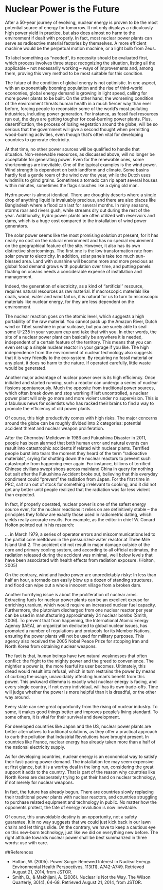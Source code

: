 # Nuclear Power is the Future

After a 50-year journey of evolving, nuclear energy is proven to be the most potential source of energy for tomorrow. It not only displays a ridiculously high power yield in practice, but also does almost no harm to the environment if dealt with properly. In fact, most nuclear power plants can serve as radioactive material factories by themselves. A more efficient machine would be the perpetual motion machine, or a light bulb from Zeus.

To label something as “needed”, its necessity should be evaluated first, which process involves three steps: recognizing the situation, listing all the applicable – not necessarily working – ways of improvements and, among them, proving this very method to be most suitable for this condition.

The future of the condition of global energy is not optimistic. In one aspect, with an exponentially booming population and the rise of third-world economies, global energy demand is growing in light speed, calling for more power plants to be built. On the other hand, the worsening condition of the environment threats human health in a much fiercer way than ever before, forcing people to reconsider some of the world’s most polluting industries, including power generation. For instance, as fossil fuel resources run out, the days are getting tougher for coal-burning power plants. Plus, desertification, the process of losing vegetation around the globe, will be so serious that the government will give a second thought when permitting wood-burning activities, even though that’s often vital for developing countries to generate electricity.

At that time, no other power sources will be qualified to handle that situation. Non-renewable resources, as discussed above, will no longer be acceptable for generating power. Even for the renewable ones, some shortcomings are inevitable. One of the typical examples is the wind power. Wind strength is dependent on both landform and climate. Some basins hardly feel a gentle roam of the wind over the year, while the Dutch uses windmills to grind grains. Sometimes a tornado can rip apart several houses within minutes, sometimes the flags slouches like a dying old man.

Hydro power is almost identical. There are droughty deserts where a single drop of anything liquid is invaluably precious, and there are also places like Bangladesh where a flood can last for several months. In rainy seasons, storms roar and rivers gush, while streams dry out during the rest of the year. Additionally, hydro power plants are often utilized with reservoirs and dams, which is a huge cost compared to the installation of wind power generators.

The solar power seems like the most promising solution at present, for it has nearly no cost on the natural environment and has no special requirement on the geographical feature of the site. However, it also has its own distinctive shortcomings. The first one is the low transformation rate from solar power to electricity. In addition, solar panels take too much sun-blessed area. Land with sunshine will become more and more precious as global food demand grows with population over time, and putting panels floating on oceans needs a considerable expense of installation and management.

Indeed, the generation of electricity, as a kind of “artificial” resource, requires natural resources as raw material. If macroscopic materials like coals, wood, water and wind fail us, it is natural for us to turn to microscopic materials like nuclear energy, for they are less dependent on the environment.

The nuclear reaction goes on the atomic level, which suggests a high portability of the raw material. You cannot pack up the Amazon River, Dutch wind or Tibet sunshine in your suitcase, but you are surely able to seal some U-235 in your vacuum cup and take that with you. In other words, the site of a nuclear power plant can basically be anywhere it is needed, independent of a certain feature of the territory. This means that you can even set up a simple nuclear reactor in your garage if you like. The high independence from the environment of nuclear technology also suggests that it is very friendly to the eco-system. By requiring no fossil material or any plant, it does no harm to the nature. If operated carefully, little waste would be generated. 

Another major advantage of nuclear power over is its high efficiency. Once initiated and started running, such a reactor can undergo a series of nuclear fissions spontaneously. Much the opposite from traditional power sources, which often break down and stop working if left uncontrolled, a nuclear power plant will only go more and more violent under no supervision. This is a fabulous news for scientists who has racked their brains to find a way to promote the efficiency of old power plants.

Of course, this high productivity comes with high risks. The major concerns around the globe can be roughly divided into 2 categories: potential accident threat and nuclear weapon proliferation.

After the Chernobyl Meltdown in 1986 and Fukushima Disaster in 2011, people has been alarmed that both human error and natural events can result into catastrophic accidents if related with nuclear plants. Terrified people burst into tears the moment they heard of the term “radioactive materials”, crying for shutting down the nuclear reactors to prevent such catastrophe from happening ever again. For instance, billions of terrified Chinese civilians swept shops across mainland China in query for nothing but salt after the Fukushima Accident broke out, believing that this everyday condiment could “prevent” the radiation from Japan. For the first time in PRC, salt ran out of stock for something irrelevant to cooking, and it did not get any better until people realized that the radiation was far less violent than expected. 

In fact, if properly operated, nuclear power is one of the safest energy source ever, for the nuclear reactions it relies on are definitively stable – the principles they follow are exactly those used in radiometric dating, which yields really accurate results. For example, as the editor in chief W. Conard Holton pointed out in his research:

… in March 1979, a series of operator errors and miscommunications led to the partial core meltdown in the pressurized-water reactor at Three Mile Island Unit 2. The accident did not result in major damage outside of the core and primary cooling system, and according to all official estimates, the radiation released during the accident was minimal, well below levels that have been associated with health effects from radiation exposure. (Holton, 2005)

On the contrary, wind and hydro power are unpredictably risky: In less than half an hour, a tornado can easily blow up a dozen of standing structures, and flood can wipe out a whole innocent village from a broken dam.

Another horrifying issue is about the proliferation of nuclear arms. Extracting fuels for nuclear power plants can be an excellent excuse for enriching uranium, which would require an increased nuclear fuel capacity. Furthermore, the plutonium discharged from one nuclear reactor per year can be used in manufacturing approximately 24 nuclear bombs (Smith, 2006). To prevent that from happening, the International Atomic Energy Agency (IAEA), an organization dedicated to global nuclear issues, has promoted a number of regulations and protocols for its Member Nations, ensuring the power plants will not be used for military purposes. This agency also received the 2005 Nobel Peace Prize for stopping Iran and North Korea from obtaining nuclear weapons.

The fact is that, human beings have two natural weaknesses that often conflict: the fright to the mighty power and the greed to convenience. The mightier a power is, the more fearful its user becomes. Ultimately, this dread would result into refusal, which in turn restrains the power by means of curbing the usage, unavoidably affecting human’s benefit from this power. This awkward dilemma is exactly what nuclear energy is facing, and every single country, if not every individual, will has its own trade-offs. Time will judge whether the power is more helpful than it is dreadful, or the other way around.

Every state can see great opportunity from the rising of nuclear industry. To some, it makes good things better and improves people’s living standard. To some others, it is vital for their survival and development.

For developed countries like Japan and the US, nuclear power plants are better alternatives to traditional solutions, as they offer a practical approach to curb the pollution that Industrial Revolutions have brought present. In countries like France, nuclear energy has already taken more than a half of the national electricity supply.

As for developing countries, nuclear energy is an economical way to satisfy their fast-pacing power demand. The installation fee may seem expensive at first glance, but it is a worthy deal in the long run, considering the great support it adds to the country. That is part of the reason why countries like North Korea are desperately trying to get their hand on nuclear technology, if not merely for nuclear weapons.

In fact, the future has already begun. There are countries slowly replacing their traditional power plants with nuclear reactors, and countries struggling to purchase related equipment and technology in public. No matter how the opponents protest, the fate of energy revolution is now inevitable.

Of course, this unavoidable destiny is an opportunity, not a safety guarantee. It in no way suggests that we could just kick back in our lawn chairs and let things slide. On the contrary, we have to keep a cautious eye on this new-born technology, just like we did on everything new before. The right attitude towards nuclear power shall be best summarized in three words: use with care.

##References

- Holton, W. (2005). Power Surge: Renewed Interest in Nuclear Energy. Environmental Health Perspectives, 113(11), A742-A749. Retrieved August 21, 2014, from JSTOR.
- Smith, B., & Makhijani, A. (2006). Nuclear Is Not the Way. The Wilson Quarterly, 30(4), 64-68. Retrieved August 21, 2014, from JSTOR.